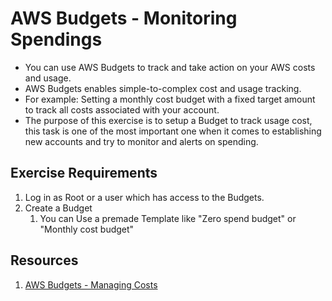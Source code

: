 # AWS Budgets - Monitoring Spendings
- You can use AWS Budgets to track and take action on your AWS costs and usage.
- AWS Budgets enables simple-to-complex cost and usage tracking. 
- For example: Setting a monthly cost budget with a fixed target amount to track all costs associated with your account. 
- The purpose of this exercise is to setup a Budget to track usage cost, this task is one of the most important one when it comes to establishing new accounts and try to monitor and alerts on spending.

## Exercise Requirements
1. Log in as Root or a user which has access to the Budgets.
1. Create a Budget
    1. You can Use a premade Template like "Zero spend budget" or "Monthly cost budget"

## Resources
1. [AWS Budgets - Managing Costs](https://docs.aws.amazon.com/cost-management/latest/userguide/budgets-managing-costs.html)
